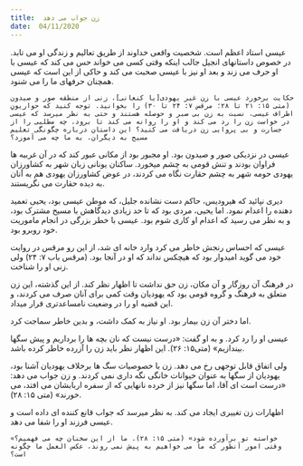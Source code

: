 ```yaml
---
title:  زن جواب می دهد
date:  04/11/2020
---
```


عیسی استاد اعظم است. شخصیت واقعی خداوند از طریق تعالیم و زندگی او می تابد. در خصوص داستانهای انجیل جالب اینکه وقتی کسی می خواند حس می کند که عیسی با او حرف می زند و بعد او نیز با عیسی صحبت می کند و حاکی از این است که عیسی همچنان حرفهای ما را می شنود.

`حکایت برخورد عیسی با زن غیر یهودی[یا کنعانی]، زنی از منطقه صور و صیدون (متی ۱۵: ۲۱ تا ۲۸؛ مرقس ۷: ۲۴ تا ۳۰) را بخوانید. توجه کنید که حواریونِ اطراف عیسی، نسبت به زن بی صبر و حوصله هستند و حتی به نظر میرسد که عیسی در خواست زن را رد می کند و او را روانه می کند تا برود. چه مطلبی را از جسارت و بی پروایی زن دریافت می کنید؟ این داستان درباره چگونگی تعلیم مسیح به دیگران، به ما چه می آموزد؟`

عیسی در نزدیکی صور و صیدون بود. او مجبور بود از مکانی عبور کند که در آن غربیه ها فراوان بودند و تنش قومی به چشم میخورد. ساکنان یونانی زبان شهر به کشاورزان یهودی حومه شهر به چشم حقارت نگاه می کردند، در عوض کشاورزان یهودی هم به آنان به دیده حقارت می نگریستند.

دیری نپائید که هیرودیس، حاکم دست نشانده جلیل، که موطن عیسی بود، یحیی تعمید دهنده را اعدام نمود. اما یحیی، مردی بود که تا حد زیادی دیدگاهش با مسیح مشترک بود، و به نظر می رسید که اعدام او کاری شوم بود. عیسی با خطر بزرگی در انجام ماموریت خود روبرو بود.

عیسی که احساس رنجش خاطر می کرد وارد خانه ای شد، از این رو مرقس در روایت خود می گوید امیدوار بود که هیچکس نداند که او در آنجا بود. (مرقس باب ۷: ۲۴) ولی زنی او را شناخت.

در فرهنگ آن روزگار و آن مکان، زن حق نداشت تا اظهار نظر کند. از این گذشته، این زن متعلق به فرهنگ و گروه قومی بود که یهودیان وقت کمی برای آنان صرف می کردند، و این قضیه او را در وضعیت نامساعدتری قرار میداد.

اما دختر آن زن بیمار بود. او نیاز به کمک داشت، و بدین خاطر سماجت کرد.

عیسی او را رد کرد. و به او گفت: «درست نیست که نان بچه ها را برداریم و پیش سگها بیندازیم» (متی۱۵: ۲۶). این اظهار نظر باید زن را آزرده خاطر کرده باشد.

ولی اتفاق قابل توجهی رخ می دهد. زن با خصوصیات سگ ها برخلاف یهودیان آشنا بود، یهودیان از سگها به عنوان حیوانات خانگی نگه داری نمی کردند. و زن جواب می دهد: «درست است ای آقا، اما سگها نیز از خرده نانهایی که از سفره اربابشان می افتد، می خورند» (متی ۱۵: ۲۸).

اظهارات زن تغییری ایجاد می کند. به نظر میرسد که جواب قانع کننده ای داده است و عیسی فرزند او را شفا می دهد.

`«خواسته تو برآورده شود» (متی ۱۵: ۲۸). ما از این سخنان چه می فهمیم؟ وقتی امور آنطور که ما می خواهیم به پیش نمی روند، عکس العمل ما چگونه است؟`